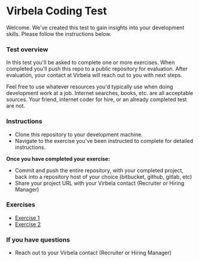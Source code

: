 # Virbela Coding Test #

Welcome. We've created this test to gain insights into your development skills. Please follow the instructions below.

### Test overview ###

In this test you'll be asked to complete one or more exercises. When completed you'll push this repo to a public repository for evaluation. After evaluation, your contact at Virbela will reach out to you with next steps.

Feel free to use whatever resources you'd typically use when doing development work at a job. Internet searches, books, etc. are all acceptable sources. Your friend, internet coder for hire, or an already completed test are not.

### Instructions ###

* Clone this repository to your development machine.
* Navigate to the exercise you've been instructed to complete for detailed instructions.

**Once you have completed your exercise:**

* Commit and push the entire repository, with your completed project, back into a repository host of your choice (bitbucket, github, gitlab, etc)
* Share your project URL with your Virbela contact (Recruiter or Hiring Manager)

### Exercises ###

* [Exercise 1](./Exercise1/EXERCISE_1.md)
* [Exercise 2](./Exercise2/EXERCISE_2.md)

### If you have questions ###

* Reach out to your Virbela contact (Recruiter or Hiring Manager)

